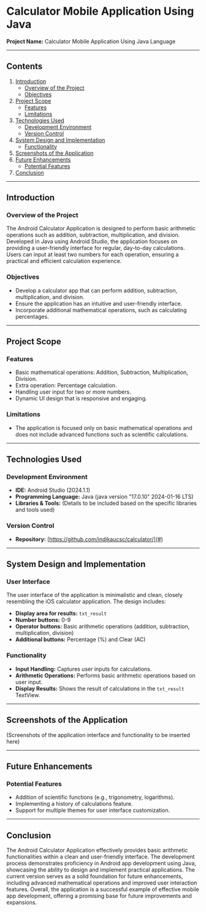 # Calculator Mobile Application Using Java


**Project Name:** Calculator Mobile Application Using Java Language


---

## Contents

1. [Introduction](#introduction)
   - [Overview of the Project](#overview-of-the-project)
   - [Objectives](#objectives)
2. [Project Scope](#project-scope)
   - [Features](#features)
   - [Limitations](#limitations)
3. [Technologies Used](#technologies-used)
   - [Development Environment](#development-environment)
   - [Version Control](#version-control)
4. [System Design and Implementation](#system-design-and-implementation)
   - [Functionality](#functionality)
5. [Screenshots of the Application](#screenshots-of-the-application)
6. [Future Enhancements](#future-enhancements)
   - [Potential Features](#potential-features)
7. [Conclusion](#conclusion)

---

## Introduction

### Overview of the Project

The Android Calculator Application is designed to perform basic arithmetic operations such as addition, subtraction, multiplication, and division. Developed in Java using Android Studio, the application focuses on providing a user-friendly interface for regular, day-to-day calculations. Users can input at least two numbers for each operation, ensuring a practical and efficient calculation experience.

### Objectives

- Develop a calculator app that can perform addition, subtraction, multiplication, and division.
- Ensure the application has an intuitive and user-friendly interface.
- Incorporate additional mathematical operations, such as calculating percentages.

---

## Project Scope

### Features

- Basic mathematical operations: Addition, Subtraction, Multiplication, Division.
- Extra operation: Percentage calculation.
- Handling user input for two or more numbers.
- Dynamic UI design that is responsive and engaging.

### Limitations

- The application is focused only on basic mathematical operations and does not include advanced functions such as scientific calculations.

---

## Technologies Used

### Development Environment

- **IDE:** Android Studio (2024.1.1)
- **Programming Language:** Java (java version "17.0.10" 2024-01-16 LTS)
- **Libraries & Tools:** (Details to be included based on the specific libraries and tools used)

### Version Control

- **Repository:** [https://github.com/indikaucsc/calculator/](#)

---

## System Design and Implementation

### User Interface

The user interface of the application is minimalistic and clean, closely resembling the iOS calculator application. The design includes:

- **Display area for results:** `txt_result`
- **Number buttons:** 0-9
- **Operator buttons:** Basic arithmetic operations (addition, subtraction, multiplication, division)
- **Additional buttons:** Percentage (%) and Clear (AC)

### Functionality

- **Input Handling:** Captures user inputs for calculations.
- **Arithmetic Operations:** Performs basic arithmetic operations based on user input.
- **Display Results:** Shows the result of calculations in the `txt_result` TextView.

---

## Screenshots of the Application

(Screenshots of the application interface and functionality to be inserted here)

---

## Future Enhancements

### Potential Features

- Addition of scientific functions (e.g., trigonometry, logarithms).
- Implementing a history of calculations feature.
- Support for multiple themes for user interface customization.

---

## Conclusion

The Android Calculator Application effectively provides basic arithmetic functionalities within a clean and user-friendly interface. The development process demonstrates proficiency in Android app development using Java, showcasing the ability to design and implement practical applications. The current version serves as a solid foundation for future enhancements, including advanced mathematical operations and improved user interaction features. Overall, the application is a successful example of effective mobile app development, offering a promising base for future improvements and expansions.
